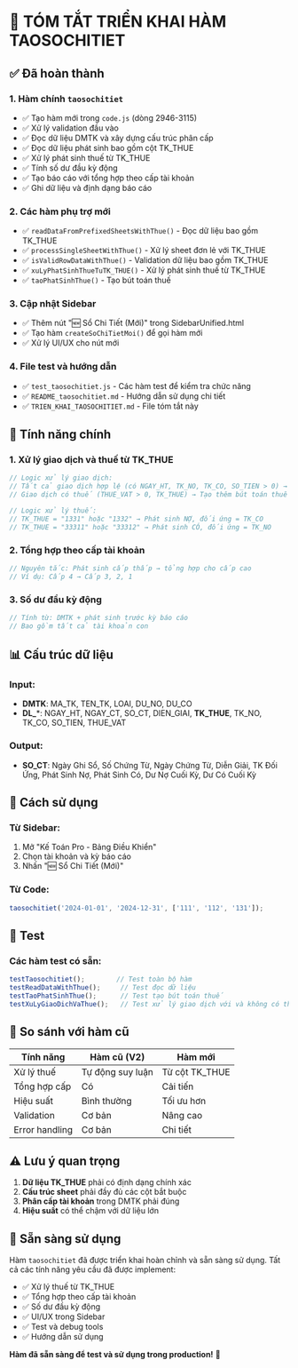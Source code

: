 # 🚀 TÓM TẮT TRIỂN KHAI HÀM TAOSOCHITIET

## ✅ Đã hoàn thành

### 1. **Hàm chính `taosochitiet`**
- ✅ Tạo hàm mới trong `code.js` (dòng 2946-3115)
- ✅ Xử lý validation đầu vào
- ✅ Đọc dữ liệu DMTK và xây dựng cấu trúc phân cấp
- ✅ Đọc dữ liệu phát sinh bao gồm cột TK_THUE
- ✅ Xử lý phát sinh thuế từ TK_THUE
- ✅ Tính số dư đầu kỳ động
- ✅ Tạo báo cáo với tổng hợp theo cấp tài khoản
- ✅ Ghi dữ liệu và định dạng báo cáo

### 2. **Các hàm phụ trợ mới**
- ✅ `readDataFromPrefixedSheetsWithThue()` - Đọc dữ liệu bao gồm TK_THUE
- ✅ `processSingleSheetWithThue()` - Xử lý sheet đơn lẻ với TK_THUE
- ✅ `isValidRowDataWithThue()` - Validation dữ liệu bao gồm TK_THUE
- ✅ `xuLyPhatSinhThueTuTK_THUE()` - Xử lý phát sinh thuế từ TK_THUE
- ✅ `taoPhatSinhThue()` - Tạo bút toán thuế

### 3. **Cập nhật Sidebar**
- ✅ Thêm nút "🆕 Sổ Chi Tiết (Mới)" trong SidebarUnified.html
- ✅ Tạo hàm `createSoChiTietMoi()` để gọi hàm mới
- ✅ Xử lý UI/UX cho nút mới

### 4. **File test và hướng dẫn**
- ✅ `test_taosochitiet.js` - Các hàm test để kiểm tra chức năng
- ✅ `README_taosochitiet.md` - Hướng dẫn sử dụng chi tiết
- ✅ `TRIEN_KHAI_TAOSOCHITIET.md` - File tóm tắt này

## 🔧 Tính năng chính

### **1. Xử lý giao dịch và thuế từ TK_THUE**
```javascript
// Logic xử lý giao dịch:
// Tất cả giao dịch hợp lệ (có NGAY_HT, TK_NO, TK_CO, SO_TIEN > 0) → Đưa vào báo cáo
// Giao dịch có thuế (THUE_VAT > 0, TK_THUE) → Tạo thêm bút toán thuế

// Logic xử lý thuế:
// TK_THUE = "1331" hoặc "1332" → Phát sinh NỢ, đối ứng = TK_CO
// TK_THUE = "33311" hoặc "33312" → Phát sinh CÓ, đối ứng = TK_NO
```

### **2. Tổng hợp theo cấp tài khoản**
```javascript
// Nguyên tắc: Phát sinh cấp thấp → tổng hợp cho cấp cao
// Ví dụ: Cấp 4 → Cấp 3, 2, 1
```

### **3. Số dư đầu kỳ động**
```javascript
// Tính từ: DMTK + phát sinh trước kỳ báo cáo
// Bao gồm tất cả tài khoản con
```

## 📊 Cấu trúc dữ liệu

### **Input:**
- **DMTK**: MA_TK, TEN_TK, LOAI, DU_NO, DU_CO
- **DL_***: NGAY_HT, NGAY_CT, SO_CT, DIEN_GIAI, **TK_THUE**, TK_NO, TK_CO, SO_TIEN, THUE_VAT

### **Output:**
- **SO_CT**: Ngày Ghi Sổ, Số Chứng Từ, Ngày Chứng Từ, Diễn Giải, TK Đối Ứng, Phát Sinh Nợ, Phát Sinh Có, Dư Nợ Cuối Kỳ, Dư Có Cuối Kỳ

## 🎯 Cách sử dụng

### **Từ Sidebar:**
1. Mở "Kế Toán Pro - Bảng Điều Khiển"
2. Chọn tài khoản và kỳ báo cáo
3. Nhấn "🆕 Sổ Chi Tiết (Mới)"

### **Từ Code:**
```javascript
taosochitiet('2024-01-01', '2024-12-31', ['111', '112', '131']);
```

## 🧪 Test

### **Các hàm test có sẵn:**
```javascript
testTaosochitiet();        // Test toàn bộ hàm
testReadDataWithThue();     // Test đọc dữ liệu
testTaoPhatSinhThue();      // Test tạo bút toán thuế
testXuLyGiaoDichVaThue();   // Test xử lý giao dịch với và không có thuế
```

## 🔄 So sánh với hàm cũ

| Tính năng | Hàm cũ (V2) | Hàm mới |
|-----------|-------------|---------|
| Xử lý thuế | Tự động suy luận | Từ cột TK_THUE |
| Tổng hợp cấp | Có | Cải tiến |
| Hiệu suất | Bình thường | Tối ưu hơn |
| Validation | Cơ bản | Nâng cao |
| Error handling | Cơ bản | Chi tiết |

## ⚠️ Lưu ý quan trọng

1. **Dữ liệu TK_THUE** phải có định dạng chính xác
2. **Cấu trúc sheet** phải đầy đủ các cột bắt buộc
3. **Phân cấp tài khoản** trong DMTK phải đúng
4. **Hiệu suất** có thể chậm với dữ liệu lớn

## 🚀 Sẵn sàng sử dụng

Hàm `taosochitiet` đã được triển khai hoàn chỉnh và sẵn sàng sử dụng. Tất cả các tính năng yêu cầu đã được implement:

- ✅ Xử lý thuế từ TK_THUE
- ✅ Tổng hợp theo cấp tài khoản  
- ✅ Số dư đầu kỳ động
- ✅ UI/UX trong Sidebar
- ✅ Test và debug tools
- ✅ Hướng dẫn sử dụng

**Hàm đã sẵn sàng để test và sử dụng trong production!** 🎉
